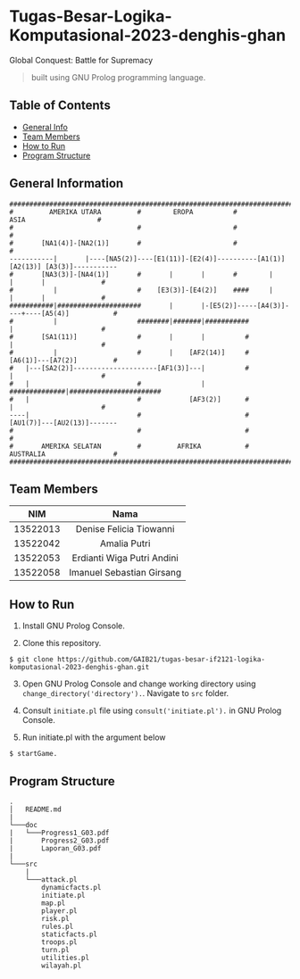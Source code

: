 # Tugas-Besar-Logika-Komputasional-2023-denghis-ghan
Global Conquest: Battle for Supremacy
> built using GNU Prolog programming language.

## Table of Contents

-   [General Info](#general-information)
-   [Team Members](#team-members)
-   [How to Run](#how-to-run)
-   [Program Structure](#program-structure)

## General Information

```
#################################################################################################
#         AMERIKA UTARA         #        EROPA          #                 ASIA                  #
#                               #                       #                                       #
#       [NA1(4)]-[NA2(1)]       #                       #                                       #
-----------|       |----[NA5(2)]----[E1(11)]-[E2(4)]----------[A1(1)] [A2(13)] [A3(3)]-----------
#       [NA3(3)]-[NA4(1)]       #       |       |       #        |       |       |              #
#          |                    #    [E3(3)]-[E4(2)]    ####     |       |       |              #
###########|#####################       |       |-[E5(2)]-----[A4(3)]----+----[A5(4)]           #
#          |                    ########|#######|###########             |                      #
#       [SA1(11)]               #       |       |          #             |                      #
#          |                    #       |    [AF2(14)]     #          [A6(1)]---[A7(2)]         #
#   |---[SA2(2)]---------------------[AF1(3)]---|          #             |                      #
#   |                           #               |          ##############|#######################
#   |                           #            [AF3(2)]      #             |                      #
----|                           #                          #          [AU1(7)]---[AU2(13)]-------
#                               #                          #                                    #
#       AMERIKA SELATAN         #         AFRIKA           #          AUSTRALIA                 #
#################################################################################################
```

## Team Members

| **NIM**  |       **Nama**             |
| :------: | :-------------------:      |
| 13522013 | Denise Felicia Tiowanni    |
| 13522042 |      Amalia Putri          |
| 13522053 | Erdianti Wiga Putri Andini |
| 13522058 | Imanuel Sebastian Girsang  |

## How to Run

1. Install GNU Prolog Console.

2. Clone this repository.
```
$ git clone https://github.com/GAIB21/tugas-besar-if2121-logika-komputasional-2023-denghis-ghan.git
```

3. Open GNU Prolog Console and change working directory using `change_directory('directory').`. Navigate to `src` folder.

4. Consult `initiate.pl` file using `consult('initiate.pl').` in GNU Prolog Console.

5. Run initiate.pl with the argument below

```
$ startGame.
```

## Program Structure

```
.
│   README.md
|
└───doc
|   └───Progress1_G03.pdf
|       Progress2_G03.pdf
|       Laporan_G03.pdf
|
└───src
    |
    └───attack.pl
        dynamicfacts.pl
        initiate.pl
        map.pl
        player.pl
        risk.pl
        rules.pl
        staticfacts.pl
        troops.pl
        turn.pl
        utilities.pl
        wilayah.pl
```

